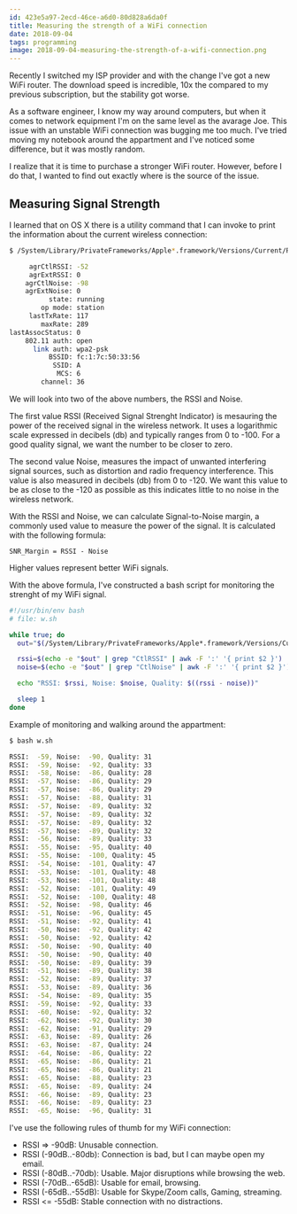 ```yaml
---
id: 423e5a97-2ecd-46ce-a6d0-80d828a6da0f
title: Measuring the strength of a WiFi connection
date: 2018-09-04
tags: programming
image: 2018-09-04-measuring-the-strength-of-a-wifi-connection.png
---
```


Recently I switched my ISP provider and with the change I've got
a new WiFi router. The download speed is incredible, 10x the compared
to my previous subscription, but the stability got worse.

As a software engineer, I know my way around computers, but when it
comes to network equipment I'm on the same level as the avarage Joe.
This issue with an unstable WiFi connection was bugging me too much.
I've tried moving my notebook around the appartment and I've noticed
some difference, but it was mostly random.

I realize that it is time to purchase a stronger WiFi router.
However, before I do that, I wanted to find out exactly where is the
source of the issue.

## Measuring Signal Strength

I learned that on OS X there is a utility command that I can invoke to
print the information about the current wireless connection:

``` bash
$ /System/Library/PrivateFrameworks/Apple*.framework/Versions/Current/Resources/airport -I

     agrCtlRSSI: -52
     agrExtRSSI: 0
    agrCtlNoise: -98
    agrExtNoise: 0
          state: running
        op mode: station
     lastTxRate: 117
        maxRate: 289
lastAssocStatus: 0
    802.11 auth: open
      link auth: wpa2-psk
          BSSID: fc:1:7c:50:33:56
           SSID: A
            MCS: 6
        channel: 36
```

We will look into two of the above numbers, the RSSI and Noise.

The first value RSSI (Received Signal Strenght Indicator) is mesauring the
power of the received signal in the wireless network. It uses a logarithmic
scale expressed in decibels (db) and typically ranges from 0 to -100. For a
good quality signal, we want the number to be closer to zero.

The second value Noise, measures the impact of unwanted interfering signal
sources, such as distortion and radio frequency interference. This value is
also measured in decibels (db) from 0 to -120. We want this value to be as
close to the -120 as possible as this indicates little to no noise in the
wireless network.

With the RSSI and Noise, we can calculate Signal-to-Noise margin, a
commonly used value to measure the power of the signal. It is calculated
with the following formula:

```
SNR_Margin = RSSI - Noise
```

Higher values represent better WiFi signals.

With the above formula, I've constructed a bash script for monitoring the
strenght of my WiFi signal.

``` bash
#!/usr/bin/env bash
# file: w.sh

while true; do
  out="$(/System/Library/PrivateFrameworks/Apple*.framework/Versions/Current/Resources/airport -I)"

  rssi=$(echo -e "$out" | grep "CtlRSSI" | awk -F ':' '{ print $2 }')
  noise=$(echo -e "$out" | grep "CtlNoise" | awk -F ':' '{ print $2 }')

  echo "RSSI: $rssi, Noise: $noise, Quality: $((rssi - noise))"

  sleep 1
done
```

Example of monitoring and walking around the appartment:

``` bash
$ bash w.sh

RSSI:  -59, Noise:  -90, Quality: 31
RSSI:  -59, Noise:  -92, Quality: 33
RSSI:  -58, Noise:  -86, Quality: 28
RSSI:  -57, Noise:  -86, Quality: 29
RSSI:  -57, Noise:  -86, Quality: 29
RSSI:  -57, Noise:  -88, Quality: 31
RSSI:  -57, Noise:  -89, Quality: 32
RSSI:  -57, Noise:  -89, Quality: 32
RSSI:  -57, Noise:  -89, Quality: 32
RSSI:  -57, Noise:  -89, Quality: 32
RSSI:  -56, Noise:  -89, Quality: 33
RSSI:  -55, Noise:  -95, Quality: 40
RSSI:  -55, Noise:  -100, Quality: 45
RSSI:  -54, Noise:  -101, Quality: 47
RSSI:  -53, Noise:  -101, Quality: 48
RSSI:  -53, Noise:  -101, Quality: 48
RSSI:  -52, Noise:  -101, Quality: 49
RSSI:  -52, Noise:  -100, Quality: 48
RSSI:  -52, Noise:  -98, Quality: 46
RSSI:  -51, Noise:  -96, Quality: 45
RSSI:  -51, Noise:  -92, Quality: 41
RSSI:  -50, Noise:  -92, Quality: 42
RSSI:  -50, Noise:  -92, Quality: 42
RSSI:  -50, Noise:  -90, Quality: 40
RSSI:  -50, Noise:  -90, Quality: 40
RSSI:  -50, Noise:  -89, Quality: 39
RSSI:  -51, Noise:  -89, Quality: 38
RSSI:  -52, Noise:  -89, Quality: 37
RSSI:  -53, Noise:  -89, Quality: 36
RSSI:  -54, Noise:  -89, Quality: 35
RSSI:  -59, Noise:  -92, Quality: 33
RSSI:  -60, Noise:  -92, Quality: 32
RSSI:  -62, Noise:  -92, Quality: 30
RSSI:  -62, Noise:  -91, Quality: 29
RSSI:  -63, Noise:  -89, Quality: 26
RSSI:  -63, Noise:  -87, Quality: 24
RSSI:  -64, Noise:  -86, Quality: 22
RSSI:  -65, Noise:  -86, Quality: 21
RSSI:  -65, Noise:  -86, Quality: 21
RSSI:  -65, Noise:  -88, Quality: 23
RSSI:  -65, Noise:  -89, Quality: 24
RSSI:  -66, Noise:  -89, Quality: 23
RSSI:  -66, Noise:  -89, Quality: 23
RSSI:  -65, Noise:  -96, Quality: 31
```

I've use the following rules of thumb for my WiFi connection:

- RSSI => -90dB: Unusable connection.
- RSSI (-90dB..-80db): Connection is bad, but I can maybe open my email.
- RSSI (-80dB..-70db): Usable. Major disruptions while browsing the web.
- RSSI (-70dB..-65dB): Usable for email, browsing.
- RSSI (-65dB..-55dB): Usable for Skype/Zoom calls, Gaming, streaming.
- RSSI <= -55dB: Stable connection with no distractions.
